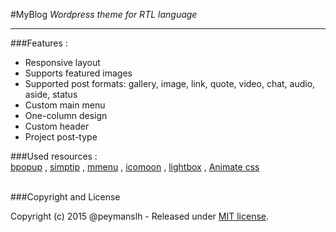 
#MyBlog
*Wordpress theme for RTL language*
<br>
<hr>


###Features :

* Responsive layout
* Supports featured images
* Supported post formats: gallery, image, link, quote, video, chat, audio, aside, status
* Custom main menu
* One-column design
* Custom header
* Project post-type

###Used resources :  
[bpopup](http://dinbror.dk/bpopup/)
,
[simptip](http://arashm.net/lab/simptip/)
,
[mmenu](http://mmenu.frebsite.nl/)
,
[icomoon](https://icomoon.io/)
,
[lightbox](http://lokeshdhakar.com/projects/lightbox2/)
,
[Animate css](https://github.com/daneden/animate.css)

<br>
###Copyright and License

Copyright (c) 2015 @peymanslh - Released under [MIT license](https://github.com/peymanslh/MyBlog/blob/master/LICENSE).

